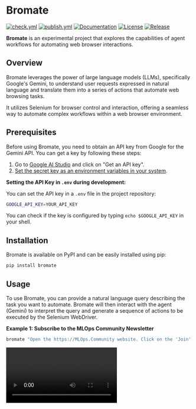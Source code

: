 # Bromate

[![check.yml](https://github.com/fmind/bromate/actions/workflows/check.yml/badge.svg)](https://github.com/fmind/bromate/actions/workflows/check.yml)
[![publish.yml](https://github.com/fmind/bromate/actions/workflows/publish.yml/badge.svg)](https://github.com/fmind/bromate/actions/workflows/publish.yml)
[![Documentation](https://img.shields.io/badge/documentation-available-brightgreen.svg)](https://fmind.github.io/bromate/)
[![License](https://img.shields.io/github/license/fmind/bromate)](https://github.com/fmind/bromate/blob/main/LICENCE.txt)
[![Release](https://img.shields.io/github/v/release/fmind/bromate)](https://github.com/fmind/bromate/releases)

**Bromate** is an experimental project that explores the capabilities of agent workflows for automating web browser interactions.

## Overview

Bromate leverages the power of large language models (LLMs), specifically Google's Gemini, to understand user requests expressed in natural language and translate them into a series of actions that automate web browsing tasks.

It utilizes Selenium for browser control and interaction, offering a seamless way to automate complex workflows within a web browser environment.

## Prerequisites

Before using Bromate, you need to obtain an API key from Google for the Gemini API. You can get a key by following these steps:

1. Go to [Google AI Studio](https://aistudio.google.com/app/apikey) and click on "Get an API key".
2. [Set the secret key as an environment variables in your system](https://www3.ntu.edu.sg/home/ehchua/programming/howto/Environment_Variables.html).

**Setting the API Key in `.env` during development:**

You can set the API key in a `.env` file in the project repository:

```bash
GOOGLE_API_KEY=YOUR_API_KEY
```

You can check if the key is configured by typing `echo $GOOGLE_API_KEY` in your shell.

## Installation

Bromate is available on PyPI and can be easily installed using pip:

```bash
pip install bromate
```

## Usage

To use Bromate, you can provide a natural language query describing the task you want to automate. Bromate will then interact with the agent (Gemini) to interpret the query and generate a sequence of actions to be executed by the Selenium WebDriver.

**Example 1: Subscribe to the MLOps Community Newsletter**

```bash
bromate "Open the https://MLOps.Community website. Click on the 'Join' link. Write the address 'hello@mlops'"
```

<video src='demos/MLOps.webm' />

**Example 2: Find the latest version of the Python language**

```bash
bromate --interaction.stay_open=False --agent.name "gemini-1.5-pro-latest" "Go to Python.org. Click on the downloads page. Click on the PEP link for the future Python release. Summarize the release schedule dates."
```

<video src='demos/Python.webm' />

## Arguments

```bash
bromate -h
usage: bromate [-h] [--agent JSON] [--agent.api_key {SecretStr,null}] [--agent.name str] [--agent.temperature float] [--agent.candidate_count int]
               [--agent.max_output_tokens int] [--agent.system_instructions str] [--action JSON] [--action.sleep_time float] [--driver JSON]
               [--driver.name {Chrome,Firefox}] [--driver.keep_alive bool] [--driver.maximize_window bool] [--execution JSON] [--execution.stop_actions list[str]]
               [--execution.default_message str] [--interaction JSON] [--interaction.stay_open bool] [--interaction.interactive bool] [--interaction.max_interactions int]
               QUERY

Execute actions on web browser from a user query in natural language.

positional arguments:
  QUERY                 User query in natural language

options:
  -h, --help            show this help message and exit

agent options:
  Configuration of the agent

  --agent JSON          set agent from JSON string
  --agent.api_key {SecretStr,null}
                        API key of the agent platform (Google) (default: **********)
  --agent.name str      Name of the agent to use (default: gemini-1.5-flash-latest)
  --agent.temperature float
                        Temperature of the agent (default: 0.0)
  --agent.candidate_count int
                        Number of candidates to generate (default: 1)
  --agent.max_output_tokens int
                        Maximum output tokens to generate (default: 1000)
  --agent.system_instructions str
                        System instructions for the agent (default: You are a browser automation system. Your goal is to understand the user request and execute actions
                        on its browser using the tools at your disposal. After each step, you will receive a screenshot and the page source of the current browser
                        window.)

action options:
  Configuration for all actions

  --action JSON         set action from JSON string
  --action.sleep_time float
                        Time to sleep after loading a page (default: 0.5)

driver options:
  Configuration of the web driver

  --driver JSON         set driver from JSON string
  --driver.name {Chrome,Firefox}
                        Name of the driver to use (default: Chrome)
  --driver.keep_alive bool
                        Keep the browser open at the end of the execution (default: True)
  --driver.maximize_window bool
                        Maximize the browser window at the start of the execution (default: True)

execution options:
  Configuration of the execution

  --execution JSON      set execution from JSON string
  --execution.stop_actions list[str]
                        Name of actions that can stop the execution (default: ['done'])
  --execution.default_message str
                        Default message to send to the agent when no input is provided by the user (default: Continue the execution if necessary or call the done tool if
                        you are done)

interaction options:
  Configuration of the interaction

  --interaction JSON    set interaction from JSON string
  --interaction.stay_open bool
                        Keep the browser open before exiting (default: True)
  --interaction.interactive bool
                        Ask for user input after every action (default: False)
  --interaction.max_interactions int
                        Maximum number of interactions for the agent (default: 5)
```

## How it Works

Bromate operates in a loop, continuously interacting with the Gemini agent and the Selenium WebDriver to automate browser tasks. Here's a breakdown of the core behavior:

**1. Initialization:**

- A Selenium WebDriver is initialized based on your configuration (e.g., Chrome or Firefox). This provides the interface for controlling the browser.
- The Gemini LLM is initialized, and its "tools" are defined. These tools correspond to the actions that the model can instruct the WebDriver to perform. The available actions are defined in the `src/bromate/actions.py` file.  Examples include:
    - `get`: Open a specific URL in the browser.
    - `click`: Click on an element identified by a CSS selector.
    - `write`: Enter text into an element.
    - `back`: Navigate back to the previous page.
    - `done`: Signal the end of the automation task.

**2. Action Selection and Execution:**

- You provide an initial query in natural language describing the task you want to automate.
- At each step, the Gemini model analyzes the current state of the browser (HTML code and screenshot), considers your query and previous interactions, and decides on the most relevant action to take.
- The chosen action is then executed by the Selenium WebDriver, modifying the browser state.

**3. Feedback Loop:**

- After each action is performed, the updated HTML code of the page and a screenshot of the browser window are sent back to the Gemini model. This provides the model with feedback about the effects of its actions.
- The loop continues until the model either decides to execute the `done` action, indicating the task is complete, or a maximum number of interactions is reached.

This iterative process allows Bromate to dynamically adapt to changes in the browser environment and perform complex automation tasks based on natural language instructions.

## Development

Bromate's development workflow is managed using Pyinvoke. The `tasks/` folder contains various tasks for managing the project:

- **checks.py:** Tasks for code quality checks (linting, type checking, testing, security).
- **cleans.py:** Tasks for cleaning up build artifacts and caches.
- **containers.py:** Tasks for building and running Docker containers.
- **docs.py:** Tasks for generating and serving API documentation.
- **formats.py:** Tasks for code formatting.
- **installs.py:** Tasks for installing dependencies and pre-commit hooks.
- **packages.py:** Tasks for building and publishing Python packages.
- **publishes.py:** Tasks for publishing artifacts on software repositories.

## License

Bromate is licensed under the MIT License. See the [LICENSE](LICENCE.txt) file for more details.
